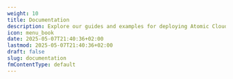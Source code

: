 ```yaml
---
weight: 10
title: Documentation
description: Explore our guides and examples for deploying Atomic Cloud.
icon: menu_book
date: 2025-05-07T21:40:36+02:00
lastmod: 2025-05-07T21:40:36+02:00
draft: false
slug: documentation
fmContentType: default
---
```

